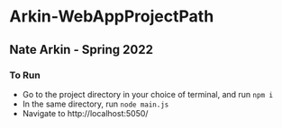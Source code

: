 # Arkin-WebAppProjectPath
##  Nate Arkin - Spring 2022

### To Run
- Go to the project directory in your choice of terminal, and run `npm i`
- In the same directory, run `node main.js`
- Navigate to http://localhost:5050/